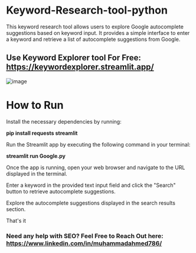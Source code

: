 # Keyword-Research-tool-python
This keyword research tool allows users to explore Google autocomplete suggestions based on keyword input. It provides a simple interface to enter a keyword and retrieve a list of autocomplete suggestions from Google.

## Use Keyword Explorer tool For Free: https://keywordexplorer.streamlit.app/

![image](https://github.com/MuhammadAhmed-0/Keyword-Research-tool-python/assets/92883593/7c9b7699-aa55-4747-9ee0-5c47f18a9bad)



# How to Run

Install the necessary dependencies by running:

**pip install requests streamlit**

Run the Streamlit app by executing the following command in your terminal:

**streamlit run Google.py**

Once the app is running, open your web browser and navigate to the URL displayed in the terminal.

Enter a keyword in the provided text input field and click the "Search" button to retrieve autocomplete suggestions.

Explore the autocomplete suggestions displayed in the search results section.

That's it

### Need any help with SEO? Feel Free to Reach Out here: https://www.linkedin.com/in/muhammadahmed786/
